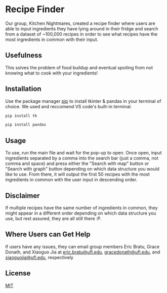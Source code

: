 # Recipe Finder

Our group, Kitchen Nightmares, created a recipe finder where users are able to input ingredients they have lying around in their fridge and search from a dataset of ~100,000 recipes in order to see what recipes have the most ingredients in common with their input. 

## Usefulness
This solves the problem of food buildup and eventual spoiling from not knowing what to cook with your ingredients!

## Installation

Use the package manager [pip](https://pip.pypa.io/en/stable/) to install tkinter & pandas in your terminal of choice. We used and reccomend VS code's built-in terminal.

```bash
pip install tk
```

```bash
pip install pandas
```



## Usage

To use, run the main file and wait for the pop-up to open. Once open, input ingredients separated by a comma into the search bar (just a comma, not comma and space) and press either the "Search with map" button or "Search with graph" button depending on which data structure you would like to use. From there, it will output the first 50 recipes with the most ingredients in common with the user input in descending order.

## Disclaimer

If multiple recipes have the same number of ingredients in common, they might appear in a different order depending on which data structure you use, but rest assured, they are all still there :P.

## Where Users can Get Help

If users have any issues, they can email group members Eric Bratu, Grace Donath, and Xiaoguo Jia at [eric.bratu@ufl.edu](mailto:eric.bratu@ufl.edu), [gracedonath@ufl.edu](mailto:gracedonath@ufl.edu), and [xiaoguojia@ufl.edu](mailto:xiaoguojia@ufl.edu), respectively


## License

[MIT](https://choosealicense.com/licenses/mit/)